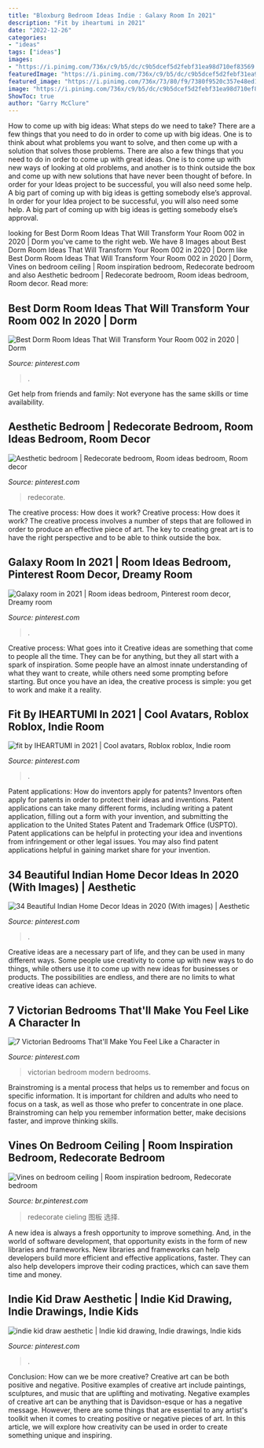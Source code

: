 ```yaml
---
title: "Bloxburg Bedroom Ideas Indie : Galaxy Room In 2021"
description: "Fit by iheartumi in 2021"
date: "2022-12-26"
categories:
- "ideas"
tags: ["ideas"]
images:
- "https://i.pinimg.com/736x/c9/b5/dc/c9b5dcef5d2febf31ea98d710ef83569.jpg"
featuredImage: "https://i.pinimg.com/736x/c9/b5/dc/c9b5dcef5d2febf31ea98d710ef83569.jpg"
featured_image: "https://i.pinimg.com/736x/73/80/f9/7380f9520c357e48ed1710d033a95f32.jpg"
image: "https://i.pinimg.com/736x/c9/b5/dc/c9b5dcef5d2febf31ea98d710ef83569.jpg"
ShowToc: true
author: "Garry McClure"
---
```



How to come up with big ideas: What steps do we need to take?
There are a few things that you need to do in order to come up with big ideas. One is to think about what problems you want to solve, and then come up with a solution that solves those problems. There are also a few things that you need to do in order to come up with great ideas. One is to come up with new ways of looking at old problems, and another is to think outside the box and come up with new solutions that have never been thought of before. In order for your Ideas project to be successful, you will also need some help. A big part of coming up with big ideas is getting somebody else’s approval. In order for your Idea project to be successful, you will also need some help. A big part of coming up with big ideas is getting somebody else’s approval.

	

		
looking for Best Dorm Room Ideas That Will Transform Your Room 002 in 2020 | Dorm you've came to the right web. We have 8 Images about Best Dorm Room Ideas That Will Transform Your Room 002 in 2020 | Dorm like Best Dorm Room Ideas That Will Transform Your Room 002 in 2020 | Dorm, Vines on bedroom ceiling | Room inspiration bedroom, Redecorate bedroom and also Aesthetic bedroom | Redecorate bedroom, Room ideas bedroom, Room decor. Read more:
		
    
## Best Dorm Room Ideas That Will Transform Your Room 002 In 2020 | Dorm

<img loading=lazy src="https://i.pinimg.com/736x/94/a7/68/94a768b29c5af4040d78bd5f3e2993a7.jpg" onerror="this.onerror=null;this.src='https://tse2.mm.bing.net/th?id=OIP.LoyZfGHtA8hLBhTFEe90GwHaLH&amp;pid=15.1';" alt="Best Dorm Room Ideas That Will Transform Your Room 002 in 2020 | Dorm">

_Source: pinterest.com_

>. 

	

Get help from friends and family: Not everyone has the same skills or time availability.

    
## Aesthetic Bedroom | Redecorate Bedroom, Room Ideas Bedroom, Room Decor

<img loading=lazy src="https://i.pinimg.com/736x/0b/a9/a0/0ba9a00d1e7d5c3cac015d7383008181.jpg" onerror="this.onerror=null;this.src='https://tse4.mm.bing.net/th?id=OIP.pIo8bGy_KcQ4mPzmLDUZhAHaOe&amp;pid=15.1';" alt="Aesthetic bedroom | Redecorate bedroom, Room ideas bedroom, Room decor">

_Source: pinterest.com_

>redecorate. 

	

The creative process: How does it work?
Creative process: How does it work?
The creative process involves a number of steps that are followed in order to produce an effective piece of art. The key to creating great art is to have the right perspective and to be able to think outside the box.

    
## Galaxy Room In 2021 | Room Ideas Bedroom, Pinterest Room Decor, Dreamy Room

<img loading=lazy src="https://i.pinimg.com/736x/e0/49/fd/e049fd8c019ef8dac175fdd404527784.jpg" onerror="this.onerror=null;this.src='https://tse4.mm.bing.net/th?id=OIP.8vhS0MGy1vjfC2eplnj_EAHaNK&amp;pid=15.1';" alt="Galaxy room in 2021 | Room ideas bedroom, Pinterest room decor, Dreamy room">

_Source: pinterest.com_

>. 

	

Creative process: What goes into it
Creative ideas are something that come to people all the time. They can be for anything, but they all start with a spark of inspiration. Some people have an almost innate understanding of what they want to create, while others need some prompting before starting. But once you have an idea, the creative process is simple: you get to work and make it a reality.

    
## Fit By IHEARTUMI In 2021 | Cool Avatars, Roblox Roblox, Indie Room

<img loading=lazy src="https://i.pinimg.com/736x/73/80/f9/7380f9520c357e48ed1710d033a95f32.jpg" onerror="this.onerror=null;this.src='https://tse3.mm.bing.net/th?id=OIP.-b2y_9cASAmcOdlHkMhW0QHaM-&amp;pid=15.1';" alt="fit by IHEARTUMI in 2021 | Cool avatars, Roblox roblox, Indie room">

_Source: pinterest.com_

>. 

	

Patent applications: How do inventors apply for patents?
Inventors often apply for patents in order to protect their ideas and inventions. Patent applications can take many different forms, including writing a patent application, filling out a form with your invention, and submitting the application to the United States Patent and Trademark Office (USPTO). 
Patent applications can be helpful in protecting your idea and inventions from infringement or other legal issues. You may also find patent applications helpful in gaining market share for your invention.

    
## 34 Beautiful Indian Home Decor Ideas In 2020 (With Images) | Aesthetic

<img loading=lazy src="https://i.pinimg.com/736x/59/6a/91/596a9170638d4e81c960a4e27ac4c82c.jpg" onerror="this.onerror=null;this.src='https://tse2.mm.bing.net/th?id=OIP.Psiq_OBkUAuiAx5lZeLU1QHaLH&amp;pid=15.1';" alt="34 Beautiful Indian Home Decor Ideas in 2020 (With images) | Aesthetic">

_Source: pinterest.com_

>. 

	

Creative ideas are a necessary part of life, and they can be used in many different ways. Some people use creativity to come up with new ways to do things, while others use it to come up with new ideas for businesses or products. The possibilities are endless, and there are no limits to what creative ideas can achieve.

    
## 7 Victorian Bedrooms That&#039;ll Make You Feel Like A Character In

<img loading=lazy src="https://i.pinimg.com/736x/c9/b5/dc/c9b5dcef5d2febf31ea98d710ef83569.jpg" onerror="this.onerror=null;this.src='https://tse1.mm.bing.net/th?id=OIP.oCAuJYRYgyfmrjVLjc40DAHaJQ&amp;pid=15.1';" alt="7 Victorian Bedrooms That&#039;ll Make You Feel Like a Character in">

_Source: pinterest.com_

>victorian bedroom modern bedrooms. 

	

Brainstroming is a mental process that helps us to remember and focus on specific information. It is important for children and adults who need to focus on a task, as well as those who prefer to concentrate in one place. Brainstroming can help you remember information better, make decisions faster, and improve thinking skills.

    
## Vines On Bedroom Ceiling | Room Inspiration Bedroom, Redecorate Bedroom

<img loading=lazy src="https://i.pinimg.com/736x/59/09/91/5909918fb94d789b5caa7bbd2047521d.jpg" onerror="this.onerror=null;this.src='https://tse4.mm.bing.net/th?id=OIP.yZOOgBnmpA9dwSgdKhfEVQHaJ3&amp;pid=15.1';" alt="Vines on bedroom ceiling | Room inspiration bedroom, Redecorate bedroom">

_Source: br.pinterest.com_

>redecorate cieling 图板 选择. 

	

A new idea is always a fresh opportunity to improve something. And, in the world of software development, that opportunity exists in the form of new libraries and frameworks. New libraries and frameworks can help developers build more efficient and effective applications, faster. They can also help developers improve their coding practices, which can save them time and money.

    
## Indie Kid Draw Aesthetic | Indie Kid Drawing, Indie Drawings, Indie Kids

<img loading=lazy src="https://i.pinimg.com/736x/68/c9/95/68c9952f7c564b2257524302e60b25d5.jpg" onerror="this.onerror=null;this.src='https://tse4.mm.bing.net/th?id=OIP.g9w9VYQgX20RRlC3Ze_8bgHaNK&amp;pid=15.1';" alt="indie kid draw aesthetic | Indie kid drawing, Indie drawings, Indie kids">

_Source: pinterest.com_

>. 

	

Conclusion: How can we be more creative?
Creative art can be both positive and negative. Positive examples of creative art include paintings, sculptures, and music that are uplifting and motivating. Negative examples of creative art can be anything that is Davidson-esque or has a negative message. However, there are some things that are essential to any artist's toolkit when it comes to creating positive or negative pieces of art. In this article, we will explore how creativity can be used in order to create something unique and inspiring.

